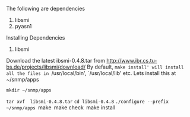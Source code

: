 The following are dependencies 

1. libsmi
2. pyasn1


Installing Dependencies


1. libsmi

  Download the latest ibsmi-0.4.8.tar from http://www.ibr.cs.tu-bs.de/projects/libsmi/download/
  By default, `make install' will install all the files in `/usr/local/bin', `/usr/local/lib' etc.
  Lets install this at ~/snmp/apps
  
   `mkdir ~/snmp/apps`
   
   `tar xvf  libsmi-0.4.8.tar`
   `cd libsmi-0.4.8`
   `./configure --prefix ~/snmp/apps
   `make`
   `make check`
   `make install
   

